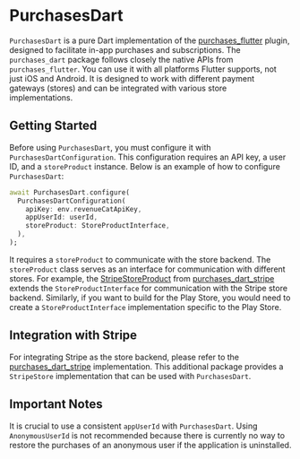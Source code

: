 # PurchasesDart

`PurchasesDart` is a pure Dart implementation of the [purchases_flutter](https://pub.dev/packages/purchases_flutter) plugin, designed to facilitate in-app purchases and subscriptions. The `purchases_dart` package follows closely the native APIs from `purchases_flutter`. You can use it with all platforms Flutter supports, not just iOS and Android. It is designed to work with different payment gateways (stores) and can be integrated with various store implementations.

## Getting Started

Before using `PurchasesDart`, you must configure it with `PurchasesDartConfiguration`. This configuration requires an API key, a user ID, and a `storeProduct` instance. Below is an example of how to configure `PurchasesDart`:

```dart
await PurchasesDart.configure(
  PurchasesDartConfiguration(
    apiKey: env.revenueCatApiKey,
    appUserId: userId,
    storeProduct: StoreProductInterface,
  ),
);
```

It requires a `storeProduct` to communicate with the store backend. The `storeProduct` class serves as an interface for communication with different stores. For example, the [StripeStoreProduct](https://github.com/Navideck/purchases_dart/blob/add_docs/packages/purchases_dart_stripe/lib/src/stripe_store_product.dart) from [purchases_dart_stripe](https://pub.dev/packages/purchases_dart_stripe) extends the `StoreProductInterface` for communication with the Stripe store backend. Similarly, if you want to build for the Play Store, you would need to create a `StoreProductInterface` implementation specific to the Play Store.

## Integration with Stripe

For integrating Stripe as the store backend, please refer to the [purchases_dart_stripe](https://pub.dev/packages/purchases_dart_stripe) implementation. This additional package provides a `StripeStore` implementation that can be used with `PurchasesDart`.

## Important Notes

It is crucial to use a consistent `appUserId` with `PurchasesDart`. Using `AnonymousUserId` is not recommended because there is currently no way to restore the purchases of an anonymous user if the application is uninstalled.
